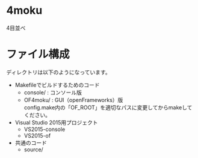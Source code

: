 # 4moku

4目並べ

# ファイル構成

ディレクトリは以下のようになっています。

-   Makefileでビルドするためのコード
    -   console/ : コンソール版
    -   OF4moku/ : GUI（openFrameworks）版  
        config.make内の「OF_ROOT」を適切なパスに変更してからmakeしてください。
-   Visual Studio 2015用プロジェクト
    -   VS2015-console
    -   VS2015-of
-   共通のコード
    -   source/

